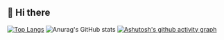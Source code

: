 ## 👋 Hi there 
[![Top Langs](https://github-readme-stats.vercel.app/api/top-langs/?username=Mixiaxiaoyu&layout=donut)](https://github.com/anuraghazra/github-readme-stats)
![Anurag's GitHub stats](https://github-readme-stats.vercel.app/api?username=Mixiaxiaoyu&show_icons=true&theme=transparent)
[![Ashutosh's github activity graph](https://github-readme-activity-graph.vercel.app/graph?username=Mixiaxiaoyu&theme=dracula)](https://github.com/ashutosh00710/github-readme-activity-graph)
